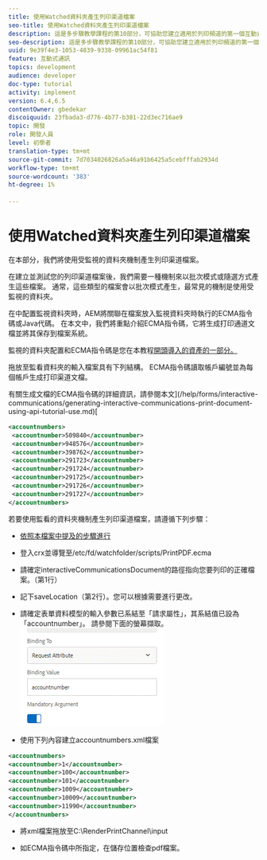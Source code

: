 ```yaml
---
title: 使用Watched資料夾產生列印渠道檔案
seo-title: 使用Watched資料夾產生列印渠道檔案
description: 這是多步驟教學課程的第10部分，可協助您建立適用於列印頻道的第一個互動式通訊檔案。 在本部分，我們將使用受監視的資料夾機制產生列印渠道檔案。
seo-description: 這是多步驟教學課程的第10部分，可協助您建立適用於列印頻道的第一個互動式通訊檔案。 在本部分，我們將使用受監視的資料夾機制產生列印渠道檔案。
uuid: 9e39f4e3-1053-4839-9338-09961ac54f81
feature: 互動式通訊
topics: development
audience: developer
doc-type: tutorial
activity: implement
version: 6.4,6.5
contentOwner: gbedekar
discoiquuid: 23fbada3-d776-4b77-b381-22d3ec716ae9
topic: 開發
role: 開發人員
level: 初學者
translation-type: tm+mt
source-git-commit: 7d7034026826a5a46a91b6425a5cebfffab2934d
workflow-type: tm+mt
source-wordcount: '383'
ht-degree: 1%

---
```



# 使用Watched資料夾產生列印渠道檔案

在本部分，我們將使用受監視的資料夾機制產生列印渠道檔案。

在建立並測試您的列印渠道檔案後，我們需要一種機制來以批次模式或隨選方式產生這些檔案。 通常，這些類型的檔案會以批次模式產生，最常見的機制是使用受監視的資料夾。

在中配置監視資料夾時，AEM將關聯在檔案放入監視資料夾時執行的ECMA指令碼或Java代碼。 在本文中，我們將重點介紹ECMA指令碼，它將生成打印通道文檔並將其保存到檔案系統。

監視的資料夾配置和ECMA指令碼是您在本教程[開頭導入的資產的一部分。](introduction.md)

拖放至監看資料夾的輸入檔案具有下列結構。 ECMA指令碼讀取帳戶編號並為每個帳戶生成打印渠道文檔。

有關生成文檔的ECMA指令碼的詳細資訊，請參閱本文](/help/forms/interactive-communications/generating-interactive-communications-print-document-using-api-tutorial-use.md)[

```xml
<accountnumbers>
 <accountnumber>509840</accountnumber>
 <accountnumber>948576</accountnumber>
 <accountnumber>398762</accountnumber>
 <accountnumber>291723</accountnumber>
 <accountnumber>291724</accountnumber>
 <accountnumber>291725</accountnumber>
 <accountnumber>291726</accountnumber>
 <accountnumber>291727</accountnumber>
</accountnumbers>
```

若要使用監看的資料夾機制產生列印渠道檔案，請遵循下列步驟：

* [依照本檔案中提及的步驟進行](/help/forms/adaptive-forms/service-user-tutorial-develop.md)

* 登入crx並導覽至/etc/fd/watchfolder/scripts/PrintPDF.ecma

* 請確定interactiveCommunicationsDocument的路徑指向您要列印的正確檔案。（第1行）
* 記下saveLocation（第2行）。您可以根據需要進行更改。
* 請確定表單資料模型的輸入參數已系結至「請求屬性」，其系結值已設為「accountnumber」。 請參閱下面的螢幕擷取。
   ![請求](assets/requestattributeprintchannel.gif)

* 使用下列內容建立accountnumbers.xml檔案

```xml
<accountnumbers>
<accountnumber>1</accountnumber>
<accountnumber>100</accountnumber>
<accountnumber>101</accountnumber>
<accountnumber>1009</accountnumber>
<accountnumber>10009</accountnumber>
<accountnumber>11990</accountnumber>
</accountnumbers>
```

* 將xml檔案拖放至C:\RenderPrintChannel\input

* 如ECMA指令碼中所指定，在儲存位置檢查pdf檔案。





